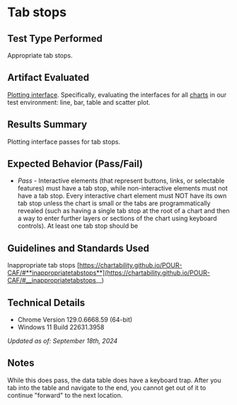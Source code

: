 # Tab stops

## Test Type Performed

Appropriate tab stops.

## Artifact Evaluated

[Plotting interface](https://docs.bokeh.org/en/latest/docs/user_guide/basic.html#ug-basic). Specifically, evaluating the interfaces for all [charts](https://quansight-labs.github.io/bokeh-a11y-audit/#_ts1723552414769) in our test environment: line, bar, table and scatter plot.

## Results Summary

Plotting interface passes for tab stops.

## Expected Behavior (Pass/Fail)

- _Pass_ - Interactive elements (that represent buttons, links, or selectable features) must have a tab stop, while non-interactive elements must not have a tab stop. Every interactive chart element must NOT have its own tab stop unless the chart is small or the tabs are programmatically revealed (such as having a single tab stop at the root of a chart and then a way to enter further layers or sections of the chart using keyboard controls). At least one tab stop should be

<!-- ## Image or Video of Failure
<video controls src="plot-tools_complex-actions.mp4" title="Title"></video>

## Steps to Reproduce
In this case, we cannot even activate the tools (such as the wheel zoom) with a screen reader. Using a keyboard-only approach (no screen reader), it is possible to activate the wheel zoom tool but then using the wheel zoom is impossible without a mouse pointer. -->

## Guidelines and Standards Used

Inappropriate tab stops [https://chartability.github.io/POUR-CAF/#**inappropriatetabstops**](https://chartability.github.io/POUR-CAF/#__inappropriatetabstops__)

<!-- ## Related Evidence
See "Low contrast interactive elements (critical)," "Low contrast (critical)," "Content is only visual (critical)," "Interaction modality has only one input type (critical)" and later tests we will perform based on using standard HTML.

## Known or Documented Issues
(If there is already a github issue created for this test or a related test, it will be listed here.) -->

## Technical Details

- Chrome Version 129.0.6668.59 (64-bit)
- Windows 11 Build 22631.3958

_Updated as of: September 18th, 2024_

## Notes

While this does pass, the data table does have a keyboard trap. After you tab into the table and navigate to the end, you cannot get out of it to continue "forward" to the next location.
